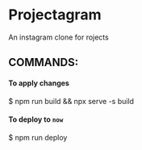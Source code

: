 # Projectagram

An instagram clone for rojects


## COMMANDS:
#### To apply changes 
$ npm run build && npx serve -s build

#### To deploy to `now`
$ npm run deploy




